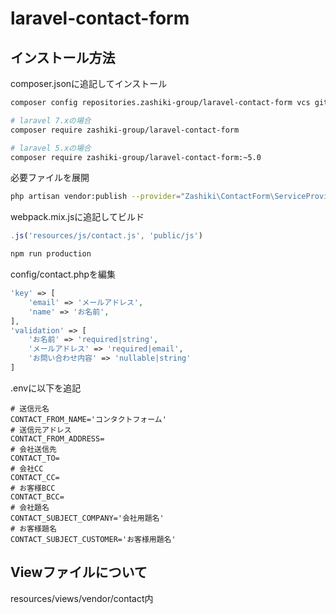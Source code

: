 # laravel-contact-form

## インストール方法

composer.jsonに追記してインストール

~~~bash
composer config repositories.zashiki-group/laravel-contact-form vcs git@github.com:zashiki-group/laravel-contact-form.git

# laravel 7.xの場合
composer require zashiki-group/laravel-contact-form

# laravel 5.xの場合
composer require zashiki-group/laravel-contact-form:~5.0
~~~

必要ファイルを展開

~~~bash
php artisan vendor:publish --provider="Zashiki\ContactForm\ServiceProvider"
~~~

webpack.mix.jsに追記してビルド

~~~js
.js('resources/js/contact.js', 'public/js')
~~~

~~~bash
npm run production
~~~

config/contact.phpを編集

~~~php
'key' => [
    'email' => 'メールアドレス',
    'name' => 'お名前',
],
'validation' => [
    'お名前' => 'required|string',
    'メールアドレス' => 'required|email',
    'お問い合わせ内容' => 'nullable|string'
]
~~~

.envに以下を追記
~~~.env
# 送信元名
CONTACT_FROM_NAME='コンタクトフォーム'
# 送信元アドレス
CONTACT_FROM_ADDRESS=
# 会社送信先
CONTACT_TO=
# 会社CC
CONTACT_CC=
# お客様BCC
CONTACT_BCC=
# 会社題名
CONTACT_SUBJECT_COMPANY='会社用題名'
# お客様題名
CONTACT_SUBJECT_CUSTOMER='お客様用題名'
~~~

## Viewファイルについて

resources/views/vendor/contact内
